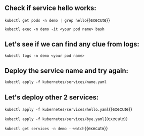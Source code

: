 ## Check if service **hello** works:

`kubectl get pods -n demo | grep hello`{{execute}}

`kubectl exec -n demo -it <your pod name> bash`

## Let's see if we can find any clue from logs:

`kubectl logs -n demo <your pod name>`

## Deploy the service **name** and try again:

`kubectl apply -f kubernetes/services/name.yaml`

## Let's deploy other 2 services:

`kubectl apply -f kubernetes/services/hello.yaml`{{execute}}

`kubectl apply -f kubernetes/services/bye.yaml`{{execute}}

`kubectl get services -n demo --watch`{{execute}}


